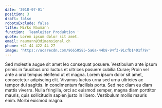 ```yaml
---
date: '2018-07-01'
position: 3
draft: false
robotsExclude: false
title: Mirko Naumann
function: 'Teamleiter Produktion '
quote: Lorem ipsum dolor sit amet.
email: naumann@3dimensional.ch
phone: +41 44 422 44 27
image: 'https://ucarecdn.com/96650585-5a6a-44b8-94f3-91cfb1401f79/'
---
```

Sed molestie augue sit amet leo consequat posuere. Vestibulum ante ipsum primis in faucibus orci luctus et ultrices posuere cubilia Curae; Proin vel ante a orci tempus eleifend ut et magna. Lorem ipsum dolor sit amet, consectetur adipiscing elit. Vivamus luctus urna sed urna ultricies ac tempor dui sagittis. In condimentum facilisis porta. Sed nec diam eu diam mattis viverra. Nulla fringilla, orci ac euismod semper, magna diam porttitor mauris, quis sollicitudin sapien justo in libero. Vestibulum mollis mauris enim. Morbi euismod magna.
